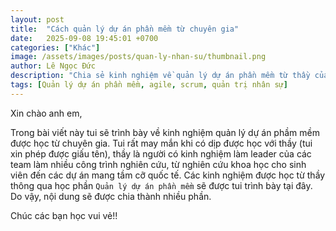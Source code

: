 ```yaml
---
layout: post
title:  "Cách quản lý dự án phần mềm từ chuyên gia"
date:   2025-09-08 19:45:01 +0700
categories: ["Khác"]
image: /assets/images/posts/quan-ly-nhan-su/thumbnail.png
author: Lê Ngọc Đức
description: "Chia sẻ kinh nghiệm về quản lý dự án phần mềm từ thầy của tui tại CTU"
tags: [Quản lý dự án phần mềm, agile, scrum, quản trị nhân sự]
---
```


Xin chào anh em,

Trong bài viết này tui sẽ trình bày về kinh nghiệm quản lý dự án phầm mềm được học từ chuyên gia. Tui rất may mắn khi có dịp được học với thầy (tui xin phép được giấu tên), thầy là người có kinh nghiệm làm leader của các team làm nhiều công trình nghiên cứu, từ nghiên cứu khoa học cho sinh viên đến các dự án mang tầm cỡ quốc tế. Các kinh nghiệm được học từ thầy thông qua học phần `Quản lý dự án phần mềm` sẽ được tui trình bày tại đây. Do vậy, nội dung sẽ được chia thành nhiều phần. 

Chúc các bạn học vui vẻ!!


